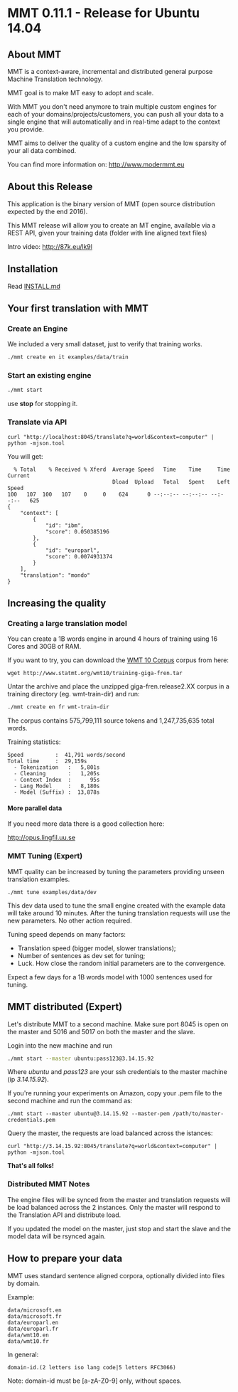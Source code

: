 # MMT 0.11.1 - Release for Ubuntu 14.04 

## About MMT
MMT is a context-aware, incremental and distributed general purpose Machine Translation technology.

MMT goal is to make MT easy to adopt and scale.

With MMT you don't need anymore to train multiple custom engines for each of your domains/projects/customers, you can push all your data to a single engine that will automatically and in real-time adapt to the context you provide.

MMT aims to deliver the quality of a custom engine and the low sparsity of your all data combined.

You can find more information on: http://www.modermmt.eu


## About this Release

This application is the binary version of MMT (open source distribution expected by the end 2016). 

This MMT release will allow you to create an MT engine, available via a REST API, given your training data (folder with line aligned text files)

Intro video: http://87k.eu/lk9l

## Installation

Read [INSTALL.md](INSTALL.md)

## Your first translation with MMT

### Create an Engine

We included a very small dataset, just to verify that training works.

```bash
./mmt create en it examples/data/train
```

### Start an existing engine

```bash
./mmt start
```
use **stop** for stopping it.

### Translate via API

```
curl "http://localhost:8045/translate?q=world&context=computer" | python -mjson.tool
```

You will get:

```
  % Total    % Received % Xferd  Average Speed   Time    Time     Time  Current
                                 Dload  Upload   Total   Spent    Left  Speed
100   107  100   107    0     0    624      0 --:--:-- --:--:-- --:--:--   625
{
    "context": [
        {
            "id": "ibm",
            "score": 0.050385196
        },
        {
            "id": "europarl",
            "score": 0.0074931374
        }
    ],
    "translation": "mondo"
}
```

## Increasing the quality

### Creating a large translation model

You can create a 1B words engine in around 4 hours of training using 16 Cores and 30GB of RAM.

If you want to try, you can download the [WMT 10 Corpus](http://www.statmt.org/wmt10/training-giga-fren.tar) corpus from here:

```
wget http://www.statmt.org/wmt10/training-giga-fren.tar
```

Untar the archive and place the unzipped giga-fren.release2.XX corpus in a training directory (eg. wmt-train-dir) and run:

```bash
./mmt create en fr wmt-train-dir
```

The corpus contains 575,799,111 source tokens and 1,247,735,635 total words.

Training statistics:
```
Speed          :  41,791 words/second
Total time     :  29,159s
  - Tokenization   :   5,801s
  - Cleaning       :   1,205s
  - Context Index  :      95s
  - Lang Model     :   8,180s
  - Model (Suffix) :  13,878s

```

#### More parallel data

If you need more data there is a good collection here:

http://opus.lingfil.uu.se


### MMT Tuning (Expert)

MMT quality can be increased by tuning the parameters providing unseen translation examples. 

```
./mmt tune examples/data/dev
```

This dev data used to tune the small engine created with the example data will take around 10 minutes. 
After the tuning translation requests will use the new parameters. No other action required.

Tuning speed depends on many factors:
 - Translation speed (bigger model, slower translations);
 - Number of sentences as dev set for tuning;
 - Luck. How close the random initial parameters are to the convergence.

Expect a few days for a 1B words model with 1000 sentences used for tuning.

## MMT distributed (Expert)

Let's distribute MMT to a second machine. 
Make sure port 8045 is open on the master and 5016 and 5017 on both the master and the slave.

Login into the new machine and run

```bash 
./mmt start --master ubuntu:pass123@3.14.15.92
```

Where *ubuntu* and *pass123* are your ssh credentials to the master machine (ip *3.14.15.92*).

If you're running your experiments on Amazon, copy your .pem file to the second machine and run the command as:

```
./mmt start --master ubuntu@3.14.15.92 --master-pem /path/to/master-credentials.pem
```

Query the master, the requests are load balanced across the istances:

```
curl "http://3.14.15.92:8045/translate?q=world&context=computer" | python -mjson.tool
```

**That's all folks!**

### Distributed MMT Notes

The engine files will be synced from the master and translation requests will be load balanced across the 2 instances.
Only the master will respond to the Translation API and distribute load.

If you updated the model on the master, just stop and start the slave and the model data will be rsynced again.

## How to prepare your data

MMT uses standard sentence aligned corpora, optionally divided into files by domain. 

Example:
```
data/microsoft.en
data/microsoft.fr
data/europarl.en
data/europarl.fr
data/wmt10.en
data/wmt10.fr
```

In general:
```
domain-id.(2 letters iso lang code|5 letters RFC3066)
```

Note: domain-id must be [a-zA-Z0-9] only, without spaces.
